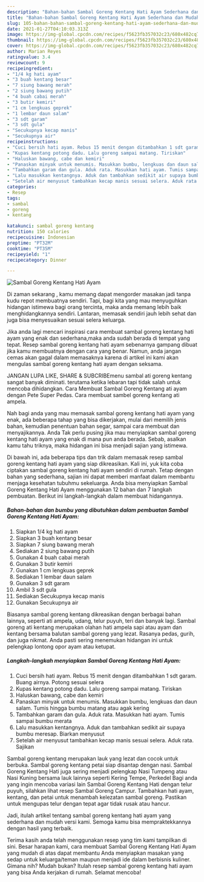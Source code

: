 ```yaml
---
description: "Bahan-bahan Sambal Goreng Kentang Hati Ayam Sederhana dan Mudah Dibuat"
title: "Bahan-bahan Sambal Goreng Kentang Hati Ayam Sederhana dan Mudah Dibuat"
slug: 105-bahan-bahan-sambal-goreng-kentang-hati-ayam-sederhana-dan-mudah-dibuat
date: 2021-01-27T04:10:03.313Z
image: https://img-global.cpcdn.com/recipes/f5623fb357032c23/680x482cq70/sambal-goreng-kentang-hati-ayam-foto-resep-utama.jpg
thumbnail: https://img-global.cpcdn.com/recipes/f5623fb357032c23/680x482cq70/sambal-goreng-kentang-hati-ayam-foto-resep-utama.jpg
cover: https://img-global.cpcdn.com/recipes/f5623fb357032c23/680x482cq70/sambal-goreng-kentang-hati-ayam-foto-resep-utama.jpg
author: Marian Reyes
ratingvalue: 3.4
reviewcount: 9
recipeingredient:
- "1/4 kg hati ayam"
- "3 buah kentang besar"
- "7 siung bawang merah"
- "2 siung bawang putih"
- "4 buah cabai merah"
- "3 butir kemiri"
- "1 cm lengkuas geprek"
- "1 lembar daun salam"
- "3 sdt garam"
- "3 sdt gula"
- "Secukupnya kecap manis"
- "Secukupnya air"
recipeinstructions:
- "Cuci bersih hati ayam. Rebus 15 menit dengan ditambahkan 1 sdt garam. Buang airnya. Potong sesuai selera"
- "Kupas kentang potong dadu. Lalu goreng sampai matang. Tiriskan"
- "Haluskan bawang, cabe dan kemiri"
- "Panaskan minyak untuk menumis. Masukkan bumbu, lengkuas dan daun salam. Tumis hingga bumbu matang atau agak kering"
- "Tambahkan garam dan gula. Aduk rata. Masukkan hati ayam. Tumis sampai bumbu merata"
- "Lalu masukkan kentangnya. Aduk dan tambahkan sedikit air supaya bumbu meresap. Biarkan menyusut"
- "Setelah air menyusut tambahkan kecap manis sesuai selera. Aduk rata. Sajikan"
categories:
- Resep
tags:
- sambal
- goreng
- kentang

katakunci: sambal goreng kentang 
nutrition: 150 calories
recipecuisine: Indonesian
preptime: "PT32M"
cooktime: "PT35M"
recipeyield: "1"
recipecategory: Dinner

---
```



![Sambal Goreng Kentang Hati Ayam](https://img-global.cpcdn.com/recipes/f5623fb357032c23/680x482cq70/sambal-goreng-kentang-hati-ayam-foto-resep-utama.jpg)

Di zaman  sekarang , kamu memang dapat mengorder masakan jadi tanpa kudu repot membuatnya sendiri. Tapi, bagi kita yang mau menyuguhkan hidangan istimewa bagi orang tercinta, maka anda memang lebih baik menghidangkannya sendiri. Lantaran, memasak sendiri jauh lebih sehat dan juga bisa menyesuaikan sesuai selera keluarga.

Jika anda lagi mencari inspirasi cara membuat sambal goreng kentang hati ayam yang enak dan sederhana,maka anda sudah berada di tempat yang tepat. Resep sambal goreng kentang hati ayam  sebenarnya gampang dibuat jika kamu membuatnya dengan cara yang benar. Namun, anda jangan cemas akan gagal dalam memasaknya 
karena di artikel ini kami akan mengulas sambal goreng kentang hati ayam dengan seksama.  

JANGAN LUPA LIKE, SHARE &amp; SUBCRIBEmenu sambal ati goreng kentang sangat banyak diminati. terutama ketika lebaran tapi tidak salah untuk mencoba dihidangkan. Cara Membuat Sambal Goreng Kentang ati ayam dengan Pete Super Pedas. Cara membuat sambel goreng kentang ati ampela.

Nah bagi anda yang mau memasak sambal goreng kentang hati ayam yang enak, ada beberapa tahap yang bisa dikerjakan, mulai dari memilih jenis bahan, kemudian penentuan bahan segar, sampai cara membuat dan menyajikannya. Anda Tak perlu pusing jika mau menyiapkan sambal goreng kentang hati ayam yang enak di mana pun anda berada. Sebab, asalkan kamu  tahu triknya, maka hidangan ini bisa menjadi sajian yang istimewa.

Di bawah ini, ada beberapa tips dan trik dalam memasak resep sambal goreng kentang hati ayam yang siap dikreasikan. Kali ini, yuk kita coba ciptakan sambal goreng kentang hati ayam sendiri di rumah. Tetap dengan bahan yang sederhana, sajian ini dapat memberi manfaat dalam membantu menjaga kesehatan tubuhmu sekeluarga. Anda bisa menyiapkan Sambal Goreng Kentang Hati Ayam menggunakan 12 bahan dan 7 langkah pembuatan. Berikut ini langkah-langkah dalam membuat hidangannya.

<!--inarticleads1-->

##### Bahan-bahan dan bumbu yang dibutuhkan dalam pembuatan Sambal Goreng Kentang Hati Ayam:

1. Siapkan 1/4 kg hati ayam
1. Siapkan 3 buah kentang besar
1. Siapkan 7 siung bawang merah
1. Sediakan 2 siung bawang putih
1. Gunakan 4 buah cabai merah
1. Gunakan 3 butir kemiri
1. Gunakan 1 cm lengkuas geprek
1. Sediakan 1 lembar daun salam
1. Gunakan 3 sdt garam
1. Ambil 3 sdt gula
1. Sediakan Secukupnya kecap manis
1. Gunakan Secukupnya air


Biasanya sambal goreng kentang dikreasikan dengan berbagai bahan lainnya, seperti ati ampela, udang, telur puyuh, teri dan banyak lagi. Sambal goreng ati kentang merupakan olahan hati ampela sapi atau ayam dan kentang bersama balutan sambal goreng yang lezat. Rasanya pedas, gurih, dan juga nikmat. Anda pasti sering menemukan hidangan ini untuk pelengkap lontong opor ayam atau ketupat. 

<!--inarticleads2-->

##### Langkah-langkah menyiapkan Sambal Goreng Kentang Hati Ayam:

1. Cuci bersih hati ayam. Rebus 15 menit dengan ditambahkan 1 sdt garam. Buang airnya. Potong sesuai selera
1. Kupas kentang potong dadu. Lalu goreng sampai matang. Tiriskan
1. Haluskan bawang, cabe dan kemiri
1. Panaskan minyak untuk menumis. Masukkan bumbu, lengkuas dan daun salam. Tumis hingga bumbu matang atau agak kering
1. Tambahkan garam dan gula. Aduk rata. Masukkan hati ayam. Tumis sampai bumbu merata
1. Lalu masukkan kentangnya. Aduk dan tambahkan sedikit air supaya bumbu meresap. Biarkan menyusut
1. Setelah air menyusut tambahkan kecap manis sesuai selera. Aduk rata. Sajikan


Sambal goreng kentang merupakan lauk yang lezat dan cocok untuk berbuka. Sambal goreng kentang petai siap disantap dengan nasi. Sambal Goreng Kentang Hati juga sering menjadi pelengkap Nasi Tumpeng atau Nasi Kuning bersama lauk lainnya seperti Kering Tempe, Perkedel Bagi anda yang ingin mencoba variasi lain Sambal Goreng Kentang Hati dengan telur puyuh, silahkan lihat resep Sambal Goreng Campur. Tambahkan hati ayam, kentang, dan petai untuk menambah kelezatan sambal goreng. Pastikan untuk mengupas telur dengan tepat agar tidak rusak atau hancur. 

Jadi, itulah artikel tentang  sambal goreng kentang hati ayam  yang sederhana dan mudah versi kami. Semoga kamu bisa mempraktekkannya dengan hasil yang terbaik. 

Terima kasih anda telah menggunakan resep yang tim kami tampilkan di sini. Besar harapan kami, cara membuat  Sambal Goreng Kentang Hati Ayam yang mudah di atas dapat membantu Anda menyiapkan masakan yang sedap untuk keluarga/teman maupun menjadi ide dalam berbisnis kuliner. Gimana nih? Mudah bukan? Itulah resep sambal goreng kentang hati ayam yang bisa Anda kerjakan di rumah. Selamat mencoba!


